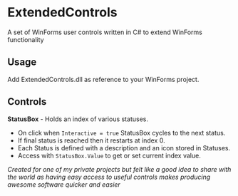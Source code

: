 # ExtendedControls
A set of WinForms user controls written in C# to extend WinForms functionality

## Usage
Add ExtendedControls.dll as reference to your WinForms project.

## Controls
**StatusBox** - Holds an index of various statuses.
* On click when `Interactive = true` StatusBox cycles to the next status.
* If final status is reached then it restarts at index 0.
* Each Status is defined with a description and an icon stored in Statuses.
* Access with `StatusBox.Value` to get or set current index value.

*Created for one of my private projects but felt like a good idea to share with the world as having easy access to useful controls makes producing awesome software quicker and easier*
